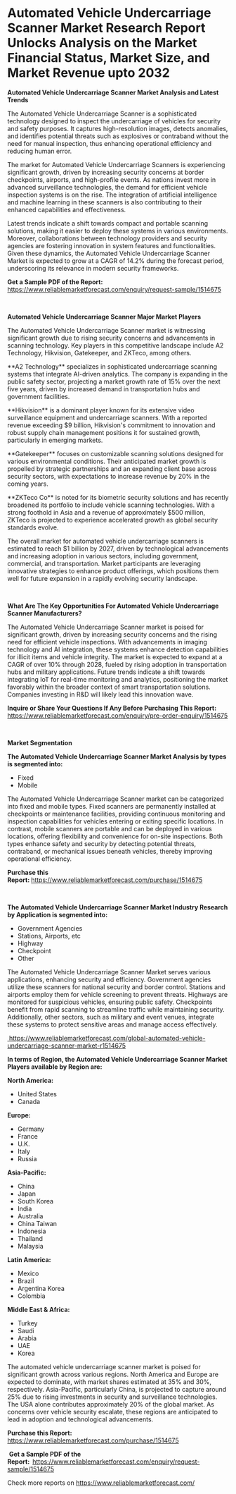 <p><h1>Automated Vehicle Undercarriage Scanner Market Research Report Unlocks Analysis on the Market Financial Status, Market Size, and Market Revenue upto 2032</h1></p><p><strong>Automated Vehicle Undercarriage Scanner Market Analysis and Latest Trends</strong></p>
<p><p>The Automated Vehicle Undercarriage Scanner is a sophisticated technology designed to inspect the undercarriage of vehicles for security and safety purposes. It captures high-resolution images, detects anomalies, and identifies potential threats such as explosives or contraband without the need for manual inspection, thus enhancing operational efficiency and reducing human error.</p><p>The market for Automated Vehicle Undercarriage Scanners is experiencing significant growth, driven by increasing security concerns at border checkpoints, airports, and high-profile events. As nations invest more in advanced surveillance technologies, the demand for efficient vehicle inspection systems is on the rise. The integration of artificial intelligence and machine learning in these scanners is also contributing to their enhanced capabilities and effectiveness.</p><p>Latest trends indicate a shift towards compact and portable scanning solutions, making it easier to deploy these systems in various environments. Moreover, collaborations between technology providers and security agencies are fostering innovation in system features and functionalities. Given these dynamics, the Automated Vehicle Undercarriage Scanner Market is expected to grow at a CAGR of 14.2% during the forecast period, underscoring its relevance in modern security frameworks.</p></p>
<p><strong>Get a Sample PDF of the Report:&nbsp;</strong> <a href="https://www.reliablemarketforecast.com/enquiry/request-sample/1514675?utm_campaign=1169&utm_medium=2&utm_source=Github&utm_content=ia&utm_term=17012025&utm_id=automated-vehicle-undercarriage-scanner">https://www.reliablemarketforecast.com/enquiry/request-sample/1514675</a></p>
<p>&nbsp;</p>
<p><strong>Automated Vehicle Undercarriage Scanner Major Market Players</strong></p>
<p><p>The Automated Vehicle Undercarriage Scanner market is witnessing significant growth due to rising security concerns and advancements in scanning technology. Key players in this competitive landscape include A2 Technology, Hikvision, Gatekeeper, and ZKTeco, among others.</p><p>**A2 Technology** specializes in sophisticated undercarriage scanning systems that integrate AI-driven analytics. The company is expanding in the public safety sector, projecting a market growth rate of 15% over the next five years, driven by increased demand in transportation hubs and government facilities.</p><p>**Hikvision** is a dominant player known for its extensive video surveillance equipment and undercarriage scanners. With a reported revenue exceeding $9 billion, Hikvision's commitment to innovation and robust supply chain management positions it for sustained growth, particularly in emerging markets.</p><p>**Gatekeeper** focuses on customizable scanning solutions designed for various environmental conditions. Their anticipated market growth is propelled by strategic partnerships and an expanding client base across security sectors, with expectations to increase revenue by 20% in the coming years.</p><p>**ZKTeco Co** is noted for its biometric security solutions and has recently broadened its portfolio to include vehicle scanning technologies. With a strong foothold in Asia and a revenue of approximately $500 million, ZKTeco is projected to experience accelerated growth as global security standards evolve.</p><p>The overall market for automated vehicle undercarriage scanners is estimated to reach $1 billion by 2027, driven by technological advancements and increasing adoption in various sectors, including government, commercial, and transportation. Market participants are leveraging innovative strategies to enhance product offerings, which positions them well for future expansion in a rapidly evolving security landscape.</p></p>
<p>&nbsp;</p>
<p><strong>What Are The Key Opportunities For Automated Vehicle Undercarriage Scanner Manufacturers?</strong></p>
<p><p>The Automated Vehicle Undercarriage Scanner market is poised for significant growth, driven by increasing security concerns and the rising need for efficient vehicle inspections. With advancements in imaging technology and AI integration, these systems enhance detection capabilities for illicit items and vehicle integrity. The market is expected to expand at a CAGR of over 10% through 2028, fueled by rising adoption in transportation hubs and military applications. Future trends indicate a shift towards integrating IoT for real-time monitoring and analytics, positioning the market favorably within the broader context of smart transportation solutions. Companies investing in R&D will likely lead this innovation wave.</p></p>
<p><strong>Inquire or Share Your Questions If Any Before Purchasing This Report:</strong> <a href="https://www.reliablemarketforecast.com/enquiry/pre-order-enquiry/1514675?utm_campaign=1169&utm_medium=2&utm_source=Github&utm_content=ia&utm_term=17012025&utm_id=automated-vehicle-undercarriage-scanner">https://www.reliablemarketforecast.com/enquiry/pre-order-enquiry/1514675</a></p>
<p>&nbsp;</p>
<p><strong>Market Segmentation</strong></p>
<p><strong>The Automated Vehicle Undercarriage Scanner Market Analysis by types is segmented into:</strong></p>
<p><ul><li>Fixed</li><li>Mobile</li></ul></p>
<p><p>The Automated Vehicle Undercarriage Scanner market can be categorized into fixed and mobile types. Fixed scanners are permanently installed at checkpoints or maintenance facilities, providing continuous monitoring and inspection capabilities for vehicles entering or exiting specific locations. In contrast, mobile scanners are portable and can be deployed in various locations, offering flexibility and convenience for on-site inspections. Both types enhance safety and security by detecting potential threats, contraband, or mechanical issues beneath vehicles, thereby improving operational efficiency.</p></p>
<p><strong>Purchase this Report:&nbsp;</strong><a href="https://www.reliablemarketforecast.com/purchase/1514675?utm_campaign=1169&utm_medium=2&utm_source=Github&utm_content=ia&utm_term=17012025&utm_id=automated-vehicle-undercarriage-scanner">https://www.reliablemarketforecast.com/purchase/1514675</a></p>
<p>&nbsp;</p>
<p><strong>The Automated Vehicle Undercarriage Scanner Market Industry Research by Application is segmented into:</strong></p>
<p><ul><li>Government Agencies</li><li>Stations, Airports, etc</li><li>Highway</li><li>Checkpoint</li><li>Other</li></ul></p>
<p><p>The Automated Vehicle Undercarriage Scanner Market serves various applications, enhancing security and efficiency. Government agencies utilize these scanners for national security and border control. Stations and airports employ them for vehicle screening to prevent threats. Highways are monitored for suspicious vehicles, ensuring public safety. Checkpoints benefit from rapid scanning to streamline traffic while maintaining security. Additionally, other sectors, such as military and event venues, integrate these systems to protect sensitive areas and manage access effectively.</p></p>
<p><a href="https://www.reliablemarketforecast.com/global-automated-vehicle-undercarriage-scanner-market-r1514675?utm_campaign=1169&utm_medium=2&utm_source=Github&utm_content=ia&utm_term=17012025&utm_id=automated-vehicle-undercarriage-scanner">&nbsp;https://www.reliablemarketforecast.com/global-automated-vehicle-undercarriage-scanner-market-r1514675</a></p>
<p><strong>In terms of Region, the Automated Vehicle Undercarriage Scanner Market Players available by Region are:</strong></p>
<p>
    <p> <strong> North America: </strong>
        <ul>
            <li>United States</li>
            <li>Canada</li>
        </ul>
        </p> 
    <p> <strong> Europe: </strong>
        <ul>
            <li>Germany</li>
            <li>France</li>
            <li>U.K.</li>
            <li>Italy</li>
            <li>Russia</li>
        </ul>
        </p> 
    <p> <strong> Asia-Pacific: </strong>
        <ul>
            <li>China</li>
            <li>Japan</li>
            <li>South Korea</li>
            <li>India</li>
            <li>Australia</li>
            <li>China Taiwan</li>
            <li>Indonesia</li>
            <li>Thailand</li>
            <li>Malaysia</li>
        </ul>
        </p> 
    <p> <strong> Latin America: </strong>
        <ul>
            <li>Mexico</li>
            <li>Brazil</li>
            <li>Argentina Korea</li>
            <li>Colombia</li>
        </ul>
        </p> 
    <p> <strong> Middle East & Africa: </strong>
        <ul>
            <li>Turkey</li>
            <li>Saudi</li>
            <li>Arabia</li>
            <li>UAE</li>
            <li>Korea</li>
        </ul>
    </p>
    </p>
<p><p>The automated vehicle undercarriage scanner market is poised for significant growth across various regions. North America and Europe are expected to dominate, with market shares estimated at 35% and 30%, respectively. Asia-Pacific, particularly China, is projected to capture around 25% due to rising investments in security and surveillance technologies. The USA alone contributes approximately 20% of the global market. As concerns over vehicle security escalate, these regions are anticipated to lead in adoption and technological advancements.</p></p>
<p><strong>Purchase this Report: </strong><a href="https://www.reliablemarketforecast.com/purchase/1514675?utm_campaign=1169&utm_medium=2&utm_source=Github&utm_content=ia&utm_term=17012025&utm_id=automated-vehicle-undercarriage-scanner">https://www.reliablemarketforecast.com/purchase/1514675</a></p>
<p>&nbsp;<strong>Get a Sample PDF of the Report:&nbsp;&nbsp;</strong><a href="https://www.reliablemarketforecast.com/enquiry/request-sample/1514675?utm_campaign=1169&utm_medium=2&utm_source=Github&utm_content=ia&utm_term=17012025&utm_id=automated-vehicle-undercarriage-scanner">https://www.reliablemarketforecast.com/enquiry/request-sample/1514675</a></p>
<p><strong></strong></p>
<p>Check more reports on <a href="https://www.reliablemarketforecast.com/?utm_campaign=1169&utm_medium=2&utm_source=Github&utm_content=ia&utm_term=17012025&utm_id=automated-vehicle-undercarriage-scanner">https://www.reliablemarketforecast.com/</a></p>